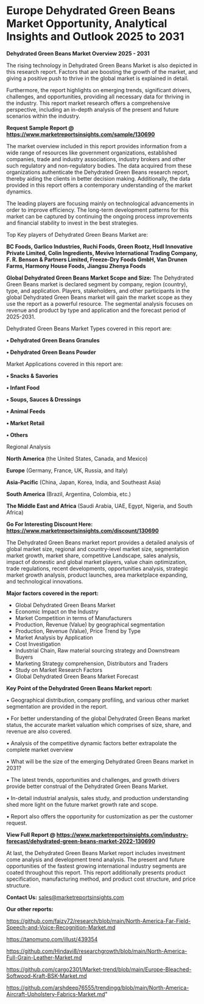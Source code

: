 # Europe Dehydrated Green Beans Market Opportunity, Analytical Insights and Outlook 2025 to 2031

<Strong> Dehydrated Green Beans Market Overview 2025 - 2031</strong>

The rising technology in Dehydrated Green Beans Market is also depicted in this research report. Factors that are boosting the growth of the market, and giving a positive push to thrive in the global market is explained in detail.

Furthermore, the report highlights on emerging trends, significant drivers, challenges, and opportunities, providing all necessary data for thriving in the industry. This report market research offers a comprehensive perspective, including an in-depth analysis of the present and future scenarios within the industry.

<strong>Request Sample Report @ <a href=https://www.marketreportsinsights.com/sample/130690>https://www.marketreportsinsights.com/sample/130690</a></strong>

The market overview included in this report provides information from a wide range of resources like government organizations, established companies, trade and industry associations, industry brokers and other such regulatory and non-regulatory bodies. The data acquired from these organizations authenticate the Dehydrated Green Beans research report, thereby aiding the clients in better decision making. Additionally, the data provided in this report offers a contemporary understanding of the market dynamics.

The leading players are focusing mainly on technological advancements in order to improve efficiency. The long-term development patterns for this market can be captured by continuing the ongoing process improvements and financial stability to invest in the best strategies.

Top Key players of Dehydrated Green Beans Market are:

<strong>BC Foods, Garlico Industries, Ruchi Foods, Green Rootz, Hsdl Innovative Private Limited, Colin Ingredients, Mevive International Trading Company, F. R. Benson & Partners Limited, Freeze-Dry Foods GmbH, Van Drunen Farms, Harmony House Foods, Jiangsu Zhenya Foods</strong>

<strong><b>Global Dehydrated Green Beans Market Scope and Size:</b></strong>
The Dehydrated Green Beans market is declared segment by company, region (country), type, and application. Players, stakeholders, and other participants in the global Dehydrated Green Beans market will gain the market scope as they use the report as a powerful resource. The segmental analysis focuses on revenue and product by type and application and the forecast period of 2025-2031.

Dehydrated Green Beans Market Types covered in this report are:

<strong>• Dehydrated Green Beans Granules

• Dehydrated Green Beans Powder</strong>

Market Applications covered in this report are:

<strong>• Snacks & Savories

• Infant Food

• Soups, Sauces & Dressings

• Animal Feeds

• Market Retail

• Others</strong> 

Regional Analysis

<strong>North America</strong> (the United States, Canada, and Mexico)

<strong>Europe</strong> (Germany, France, UK, Russia, and Italy)

<strong>Asia-Pacific</strong> (China, Japan, Korea, India, and Southeast Asia)

<strong>South America</strong> (Brazil, Argentina, Colombia, etc.)

<strong>The Middle East and Africa</strong> (Saudi Arabia, UAE, Egypt, Nigeria, and South Africa)

<strong>Go For Interesting Discount Here: <a href=https://www.marketreportsinsights.com/discount/130690>https://www.marketreportsinsights.com/discount/130690</a></strong>

The Dehydrated Green Beans market report provides a detailed analysis of global market size, regional and country-level market size, segmentation market growth, market share, competitive Landscape, sales analysis, impact of domestic and global market players, value chain optimization, trade regulations, recent developments, opportunities analysis, strategic market growth analysis, product launches, area marketplace expanding, and technological innovations.

<strong><b>Major factors covered in the report:</b></strong>
<ul>
  <li>Global Dehydrated Green Beans Market </li>
  <li>Economic Impact on the Industry</li>
  <li>Market Competition in terms of Manufacturers</li>
  <li>Production, Revenue (Value) by geographical segmentation</li>
  <li>Production, Revenue (Value), Price Trend by Type</li>
  <li>Market Analysis by Application</li>
  <li>Cost Investigation</li>
  <li>Industrial Chain, Raw material sourcing strategy and Downstream Buyers</li>
  <li>Marketing Strategy comprehension, Distributors and Traders</li>
  <li>Study on Market Research Factors</li>
  <li>Global Dehydrated Green Beans Market Forecast</li>
</ul>

<strong><b>Key Point of the Dehydrated Green Beans Market report:</b></strong>

• Geographical distribution, company profiling, and various other market segmentation are provided in the report.

• For better understanding of the global Dehydrated Green Beans market status, the accurate market valuation which comprises of size, share, and revenue are also covered.

• Analysis of the competitive dynamic factors better extrapolate the complete market overview

• What will be the size of the emerging Dehydrated Green Beans market in 2031?

• The latest trends, opportunities and challenges, and growth drivers provide better construal of the Dehydrated Green Beans Market.

• In-detail industrial analysis, sales study, and production understanding shed more light on the future market growth rate and scope.

• Report also offers the opportunity for customization as per the customer request.

<strong><b>View Full Report @ <a href=https://www.marketreportsinsights.com/industry-forecast/dehydrated-green-beans-market-2022-130690>https://www.marketreportsinsights.com/industry-forecast/dehydrated-green-beans-market-2022-130690</a></b></strong>


At last, the Dehydrated Green Beans Market report includes investment come analysis and development trend analysis. The present and future opportunities of the fastest growing international industry segments are coated throughout this report. This report additionally presents product specification, manufacturing method, and product cost structure, and price structure.

<strong>Contact Us:</strong>
sales@marketreportsinsights.com

<strong>Our other reports:</strong>

<a href=https://github.com/faizy72/research/blob/main/North-America-Far-Field-Speech-and-Voice-Recognition-Market.md>https://github.com/faizy72/research/blob/main/North-America-Far-Field-Speech-and-Voice-Recognition-Market.md</a>

<a href=https://tanomuno.com/illust/439354>https://tanomuno.com/illust/439354</a>

<a href=https://github.com/Hindavi8/researchgrowth/blob/main/North-America-Full-Grain-Leather-Market.md>https://github.com/Hindavi8/researchgrowth/blob/main/North-America-Full-Grain-Leather-Market.md</a>

<a href=https://github.com/cargo2301/Market-trend/blob/main/Europe-Bleached-Softwood-Kraft-BSK-Market.md>https://github.com/cargo2301/Market-trend/blob/main/Europe-Bleached-Softwood-Kraft-BSK-Market.md</a>

<a href=https://github.com/arshdeep76555/trendingg/blob/main/North-America-Aircraft-Upholstery-Fabrics-Market.md>https://github.com/arshdeep76555/trendingg/blob/main/North-America-Aircraft-Upholstery-Fabrics-Market.md</a>"

